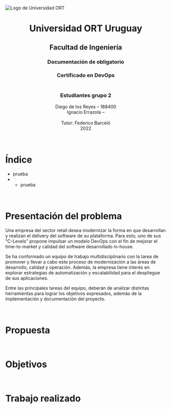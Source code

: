 ![Logo de Universidad ORT](https://drive.google.com/uc?export=view&id=1E0sLWfVQwRFCJaAwZVIDiBxF5izOp7gR)
<h1 align = "center">Universidad ORT Uruguay</h1>
<h2 align = "center">Facultad de Ingeniería</h2>


### <center>Documentación de obligatorio</center>
### <center>Certificado en DevOps</center><br>
### <center>Estudiantes grupo 2</center>

<center>Diego de los Reyes – 188400</center>
<center>Ignacio Errazola – </center><br>

<center>Tutor: Federico Barceló</center>
<center>2022</center><br><br>

# Índice
* prueba
* *  prueba


# <br> Presentación del problema
Una empresa del sector retail desea modernizar la forma en que desarrollan y realizan el delivery del software de su plataforma. Para esto, uno de sus “C-Levels” propone impulsar un modelo DevOps con el fin de mejorar el time-to-market y calidad del software desarrollado in-house. 

Se ha conformado un equipo de trabajo multidisciplinario con la tarea de promover y llevar a cabo este proceso de modernización a las áreas de desarrollo, calidad y operación. Además, la empresa tiene interés en explorar estrategias de automatización y escalabilidad para el despliegue de sus aplicaciones.

Entre las principales tareas del equipo, deberán de analizar distintas herramientas para lograr los objetivos expresados, además de la implementación y documentación del proyecto.

# <br> Propuesta 
# <br> Objetivos
# <br> Trabajo realizado
